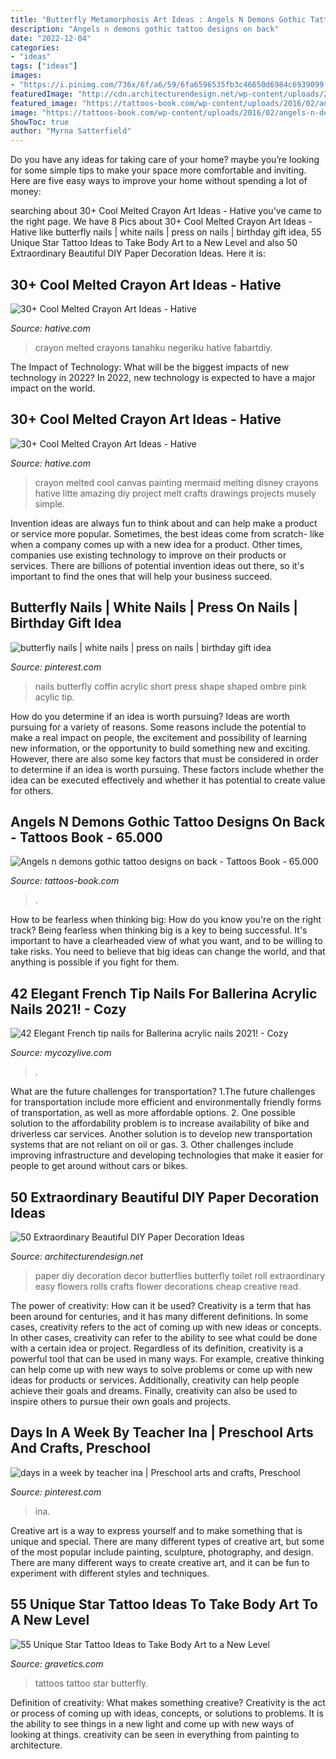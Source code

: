 ```yaml
---
title: "Butterfly Metamorphosis Art Ideas : Angels N Demons Gothic Tattoo Designs On Back"
description: "Angels n demons gothic tattoo designs on back"
date: "2022-12-04"
categories:
- "ideas"
tags: ["ideas"]
images:
- "https://i.pinimg.com/736x/6f/a6/59/6fa6596535fb3c46650d6984c6939099.jpg"
featuredImage: "http://cdn.architecturendesign.net/wp-content/uploads/2016/01/AD-Extraordinary-Beautiful-DIY-Paper-Decoration-Ideas-15.jpg"
featured_image: "https://tattoos-book.com/wp-content/uploads/2016/02/angels-n-demons-gothic-tattoo-designs-on-back.jpg"
image: "https://tattoos-book.com/wp-content/uploads/2016/02/angels-n-demons-gothic-tattoo-designs-on-back.jpg"
ShowToc: true
author: "Myrna Satterfield"
---
```



Do you have any ideas for taking care of your home? maybe you’re looking for some simple tips to make your space more comfortable and inviting. Here are five easy ways to improve your home without spending a lot of money:

	

		
searching about 30+ Cool Melted Crayon Art Ideas - Hative you've came to the right page. We have 8 Pics about 30+ Cool Melted Crayon Art Ideas - Hative like butterfly nails | white nails | press on nails | birthday gift idea, 55 Unique Star Tattoo Ideas to Take Body Art to a New Level and also 50 Extraordinary Beautiful DIY Paper Decoration Ideas. Here it is:
		
    
## 30+ Cool Melted Crayon Art Ideas - Hative

<img loading=lazy src="http://hative.com/wp-content/uploads/2014/04/melted-crayon-art/15-flowers.jpg" onerror="this.onerror=null;this.src='https://tse3.mm.bing.net/th?id=OIP.p_TA_XRZ23g6XZfcSJzzNwHaJ6&amp;pid=15.1';" alt="30+ Cool Melted Crayon Art Ideas - Hative">

_Source: hative.com_

>crayon melted crayons tanahku negeriku hative fabartdiy. 

	

The Impact of Technology: What will be the biggest impacts of new technology in 2022?
In 2022, new technology is expected to have a major impact on the world.

    
## 30+ Cool Melted Crayon Art Ideas - Hative

<img loading=lazy src="https://hative.com/wp-content/uploads/2014/04/melted-crayon-art/9-litte-mermaid.jpg" onerror="this.onerror=null;this.src='https://tse2.mm.bing.net/th?id=OIP.1GLkSz3y7XvFCZBdqyUPrgHaHU&amp;pid=15.1';" alt="30+ Cool Melted Crayon Art Ideas - Hative">

_Source: hative.com_

>crayon melted cool canvas painting mermaid melting disney crayons hative litte amazing diy project melt crafts drawings projects musely simple. 

	

Invention ideas are always fun to think about and can help make a product or service more popular. Sometimes, the best ideas come from scratch- like when a company comes up with a new idea for a product. Other times, companies use existing technology to improve on their products or services. There are billions of potential invention ideas out there, so it's important to find the ones that will help your business succeed.

    
## Butterfly Nails | White Nails | Press On Nails | Birthday Gift Idea

<img loading=lazy src="https://i.pinimg.com/736x/6f/a6/59/6fa6596535fb3c46650d6984c6939099.jpg" onerror="this.onerror=null;this.src='https://tse1.mm.bing.net/th?id=OIP.pJRlPEp47fPcwdVBO4HZ6wHaJ3&amp;pid=15.1';" alt="butterfly nails | white nails | press on nails | birthday gift idea">

_Source: pinterest.com_

>nails butterfly coffin acrylic short press shape shaped ombre pink acylic tip. 

	

How do you determine if an idea is worth pursuing?
Ideas are worth pursuing for a variety of reasons. Some reasons include the potential to make a real impact on people, the excitement and possibility of learning new information, or the opportunity to build something new and exciting. However, there are also some key factors that must be considered in order to determine if an idea is worth pursuing. These factors include whether the idea can be executed effectively and whether it has potential to create value for others.

    
## Angels N Demons Gothic Tattoo Designs On Back - Tattoos Book - 65.000

<img loading=lazy src="https://tattoos-book.com/wp-content/uploads/2016/02/angels-n-demons-gothic-tattoo-designs-on-back.jpg" onerror="this.onerror=null;this.src='https://tse3.mm.bing.net/th?id=OIP.ripM5NyzSiQFX91fsdh6hAHaJ4&amp;pid=15.1';" alt="Angels n demons gothic tattoo designs on back - Tattoos Book - 65.000">

_Source: tattoos-book.com_

>. 

	

How to be fearless when thinking big: How do you know you're on the right track?
Being fearless when thinking big is a key to being successful. It's important to have a clearheaded view of what you want, and to be willing to take risks. You need to believe that big ideas can change the world, and that anything is possible if you fight for them.

    
## 42 Elegant French Tip Nails For Ballerina Acrylic Nails 2021! - Cozy

<img loading=lazy src="https://mycozylive.com/wp-content/uploads/2021/03/39.png" onerror="this.onerror=null;this.src='https://tse2.mm.bing.net/th?id=OIP.LjeVZim8wBzmBVNgq-Li-QHaKY&amp;pid=15.1';" alt="42 Elegant French tip nails for Ballerina acrylic nails 2021! - Cozy">

_Source: mycozylive.com_

>. 

	

What are the future challenges for transportation?
1.The future challenges for transportation include more efficient and environmentally friendly forms of transportation, as well as more affordable options. 
2. One possible solution to the affordability problem is to increase availability of bike and driverless car services. Another solution is to develop new transportation systems that are not reliant on oil or gas. 
3. Other challenges include improving infrastructure and developing technologies that make it easier for people to get around without cars or bikes.

    
## 50 Extraordinary Beautiful DIY Paper Decoration Ideas

<img loading=lazy src="http://cdn.architecturendesign.net/wp-content/uploads/2016/01/AD-Extraordinary-Beautiful-DIY-Paper-Decoration-Ideas-15.jpg" onerror="this.onerror=null;this.src='https://tse3.mm.bing.net/th?id=OIP.JP70lSwTEXC0ABUII2m2QwHaFj&amp;pid=15.1';" alt="50 Extraordinary Beautiful DIY Paper Decoration Ideas">

_Source: architecturendesign.net_

>paper diy decoration decor butterflies butterfly toilet roll extraordinary easy flowers rolls crafts flower decorations cheap creative read. 

	

The power of creativity: How can it be used?
Creativity is a term that has been around for centuries, and it has many different definitions. In some cases, creativity refers to the act of coming up with new ideas or concepts. In other cases, creativity can refer to the ability to see what could be done with a certain idea or project. Regardless of its definition, creativity is a powerful tool that can be used in many ways. For example, creative thinking can help come up with new ways to solve problems or come up with new ideas for products or services. Additionally, creativity can help people achieve their goals and dreams. Finally, creativity can also be used to inspire others to pursue their own goals and projects.

    
## Days In A Week By Teacher Ina | Preschool Arts And Crafts, Preschool

<img loading=lazy src="https://i.pinimg.com/736x/07/77/2c/07772c620568f42d81982e7434094ac6.jpg" onerror="this.onerror=null;this.src='https://tse1.mm.bing.net/th?id=OIP.C_MjeyNgC9pUQZDct6_njgHaJ3&amp;pid=15.1';" alt="days in a week by teacher ina | Preschool arts and crafts, Preschool">

_Source: pinterest.com_

>ina. 

	

Creative art is a way to express yourself and to make something that is unique and special. There are many different types of creative art, but some of the most popular include painting, sculpture, photography, and design. There are many different ways to create creative art, and it can be fun to experiment with different styles and techniques.

    
## 55 Unique Star Tattoo Ideas To Take Body Art To A New Level

<img loading=lazy src="https://www.gravetics.com/wp-content/uploads/2017/03/tattoos-tattooed-farfallatattoo-butterflytattoo-butterfly-farfalla-handtattoo-startattoo.jpg" onerror="this.onerror=null;this.src='https://tse3.mm.bing.net/th?id=OIP.JHeCnZnxZxMYxr2chlg6BQHaHa&amp;pid=15.1';" alt="55 Unique Star Tattoo Ideas to Take Body Art to a New Level">

_Source: gravetics.com_

>tattoos tattoo star butterfly. 

	

Definition of creativity: What makes something creative?
Creativity is the act or process of coming up with ideas, concepts, or solutions to problems. It is the ability to see things in a new light and come up with new ways of looking at things. creativity can be seen in everything from painting to architecture.

